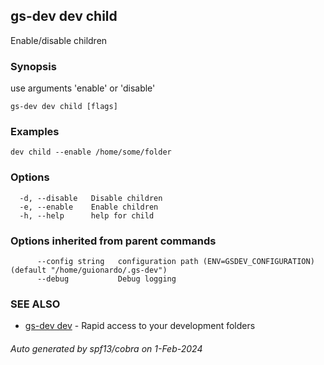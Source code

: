 ## gs-dev dev child

Enable/disable children

### Synopsis

use arguments 'enable' or 'disable'

```
gs-dev dev child [flags]
```

### Examples

```
dev child --enable /home/some/folder
```

### Options

```
  -d, --disable   Disable children
  -e, --enable    Enable children
  -h, --help      help for child
```

### Options inherited from parent commands

```
      --config string   configuration path (ENV=GSDEV_CONFIGURATION) (default "/home/guionardo/.gs-dev")
      --debug           Debug logging
```

### SEE ALSO

* [gs-dev dev](gs-dev_dev.md)	 - Rapid access to your development folders

###### Auto generated by spf13/cobra on 1-Feb-2024

